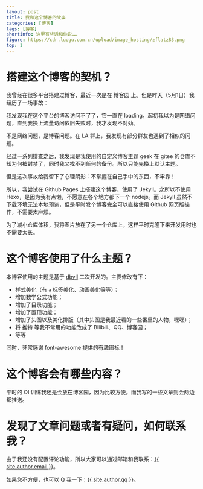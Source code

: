 ```yaml
---
layout: post
title: 我和这个博客的故事
categories: [博客]
tags: [博客]
shortinfo: 这里有些话和你说……
figure: https://cdn.luogu.com.cn/upload/image_hosting/zflatz83.png
top: 1
---
```


# 搭建这个博客的契机？

我曾经在很多平台搭建过博客，最近一次是在 博客园 上。但是昨天（5月1日）我经历了一场事故：

我发现我在这个平台的博客访问不了了，它一直在 loading，起初我以为是网络问题，直到我换上流量访问依旧失败时，我才发现不对劲。

不是网络问题，是博客问题。在 LA 群上，我发现有部分群友也遇到了相似的问题。

经过一系列排查之后，我发现是我使用的自定义博客主题 geek 在 gitee 的仓库不知为何被封禁了，同时我又找不到任何的备份。所以只能先换上默认主题。

但是这次事故给我留下了心理阴影：不掌握在自己手中的东西，不牢靠！

所以，我尝试在 Github Pages 上搭建这个博客，使用了 Jekyll。之所以不使用 Hexo，是因为我有点懒，不愿意在各个地方都下一个 nodejs。而 Jekyll 虽然不下载环境无法本地预览，但是平时发个博客完全可以直接使用 Github 网页版操作，不需要太麻烦。

为了减小仓库体积，我将图片放在了另一个仓库上。这样平时克隆下来开发用时也不需要太长。

# 这个博客使用了什么主题？

本博客使用的主题是基于 [dbyll](https://github.com/dbtek/dbyll) 二次开发的。主要修改有下：

- 样式美化（有 `a` 标签美化、动画美化等等）；
- 增加数学公式功能；
- 增加了目录功能；
- 增加了置顶功能；
- 增加了头图以及美化排版（其中头图是我最近看的一些番里的人物，~~嘿嘿~~）；
- 将 推特 等我不常用的功能改成了 Bilibili、QQ、博客园；
- 等等

同时，非常感谢 font-awesome 提供的有趣图标！

# 这个博客会有哪些内容？

平时的 OI 训练我还是会放在博客园，因为比较方便。而我写的一些文章则会两边都推送。

# 发现了文章问题或者有疑问，如何联系我？

由于我还没有配置评论功能，所以大家可以通过邮箱和我联系：<a class="btn btn-default btn-sm" href="mailto:{{ site.author.email }}"><i class="fa-solid fa-envelope"></i>{{ site.author.email }}</a>。

如果您不方便，也可以 Q 我一下：<a class="btn btn-default btn-sm" href="tencent://message/?uin={{ site.author.qq }}&Site=&Menu=yes"><i class="fa-brands fa-qq"></i>{{ site.author.qq }}</a>。